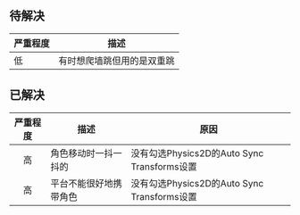 ## 待解决

| 严重程度 | 描述                       |
| -------- | -------------------------- |
| 低       | 有时想爬墙跳但用的是双重跳 |



## 已解决

| 严重程度 | 描述                   | 原因                                        |
| :------: | ---------------------- | ------------------------------------------- |
|    高    | 角色移动时一抖一抖的   | 没有勾选Physics2D的Auto Sync Transforms设置 |
|    高    | 平台不能很好地携带角色 | 没有勾选Physics2D的Auto Sync Transforms设置 |

